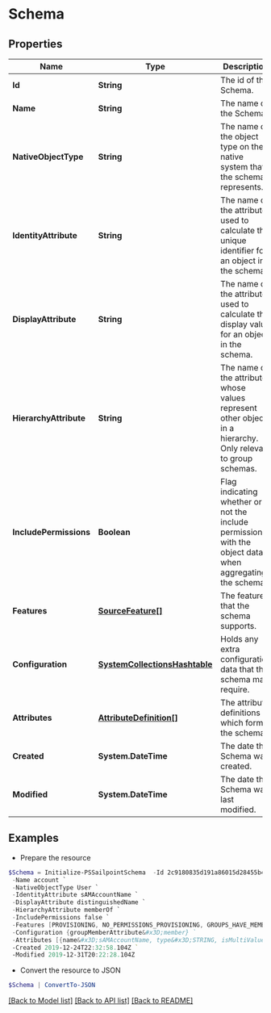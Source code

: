 # Schema
## Properties

Name | Type | Description | Notes
------------ | ------------- | ------------- | -------------
**Id** | **String** | The id of the Schema. | [optional] 
**Name** | **String** | The name of the Schema. | [optional] 
**NativeObjectType** | **String** | The name of the object type on the native system that the schema represents. | [optional] 
**IdentityAttribute** | **String** | The name of the attribute used to calculate the unique identifier for an object in the schema. | [optional] 
**DisplayAttribute** | **String** | The name of the attribute used to calculate the display value for an object in the schema. | [optional] 
**HierarchyAttribute** | **String** | The name of the attribute whose values represent other objects in a hierarchy. Only relevant to group schemas. | [optional] 
**IncludePermissions** | **Boolean** | Flag indicating whether or not the include permissions with the object data when aggregating the schema. | [optional] 
**Features** | [**SourceFeature[]**](SourceFeature.md) | The features that the schema supports. | [optional] 
**Configuration** | [**SystemCollectionsHashtable**](.md) | Holds any extra configuration data that the schema may require. | [optional] 
**Attributes** | [**AttributeDefinition[]**](AttributeDefinition.md) | The attribute definitions which form the schema. | [optional] 
**Created** | **System.DateTime** | The date the Schema was created. | [optional] 
**Modified** | **System.DateTime** | The date the Schema was last modified. | [optional] 

## Examples

- Prepare the resource
```powershell
$Schema = Initialize-PSSailpointSchema  -Id 2c9180835d191a86015d28455b4a2329 `
 -Name account `
 -NativeObjectType User `
 -IdentityAttribute sAMAccountName `
 -DisplayAttribute distinguishedName `
 -HierarchyAttribute memberOf `
 -IncludePermissions false `
 -Features [PROVISIONING, NO_PERMISSIONS_PROVISIONING, GROUPS_HAVE_MEMBERS] `
 -Configuration {groupMemberAttribute&#x3D;member} `
 -Attributes [{name&#x3D;sAMAccountName, type&#x3D;STRING, isMultiValued&#x3D;false, isEntitlement&#x3D;false, isGroup&#x3D;false}, {name&#x3D;memberOf, type&#x3D;STRING, schema&#x3D;{type&#x3D;CONNECTOR_SCHEMA, id&#x3D;2c9180887671ff8c01767b4671fc7d60, name&#x3D;group}, description&#x3D;Group membership, isMultiValued&#x3D;true, isEntitlement&#x3D;true, isGroup&#x3D;true}] `
 -Created 2019-12-24T22:32:58.104Z `
 -Modified 2019-12-31T20:22:28.104Z
```

- Convert the resource to JSON
```powershell
$Schema | ConvertTo-JSON
```

[[Back to Model list]](../README.md#documentation-for-models) [[Back to API list]](../README.md#documentation-for-api-endpoints) [[Back to README]](../README.md)

